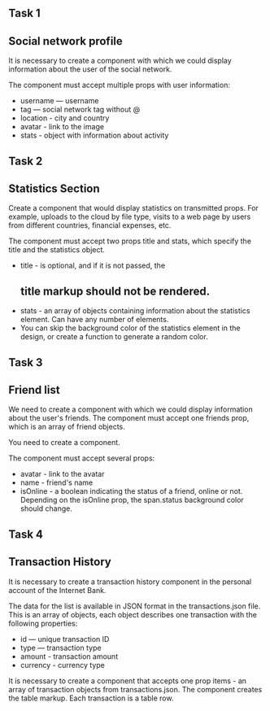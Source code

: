 ## Task 1
## Social network profile
It is necessary to create a <Profile> component with which we could display information about the user of the social network.

The component must accept multiple props with user information:
  - username — username
  - tag — social network tag without @
  - location - city and country
  - avatar - link to the image
  - stats - object with information about activity
  
## Task 2
  
## Statistics Section
Create a <Statistics> component that would display statistics on transmitted props. For example, uploads to the cloud by file type, visits to a web page by users from different countries, financial expenses, etc.

The component must accept two props title and stats, which specify the title and the statistics object.
 - title - is optional, and if it is not passed, the <h2> title markup should not be rendered.
 - stats - an array of objects containing information about the statistics element. Can have any number of elements.
 - You can skip the background color of the statistics element in the design, or create a function to generate a random color.
 
## Task 3
  
## Friend list
We need to create a <FriendList> component with which we could display information about the user's friends.
The component must accept one friends prop, which is an array of friend objects.

You need to create a <FriendListItem> component.

The component must accept several props:
  - avatar - link to the avatar
  - name - friend's name
  - isOnline - a boolean indicating the status of a friend, online or not.
Depending on the isOnline prop, the span.status background color should change.

## Task 4
  
## Transaction History
It is necessary to create a transaction history component in the personal account of the Internet Bank.

The data for the list is available in JSON format in the transactions.json file. This is an array of objects, each object describes one transaction with the following properties:
  - id — unique transaction ID
  - type — transaction type
  - amount - transaction amount
  - currency - currency type

It is necessary to create a <TransactionHistory> component that accepts one prop items - an array of transaction objects from transactions.json. The component creates the table markup. Each transaction is a table row.

